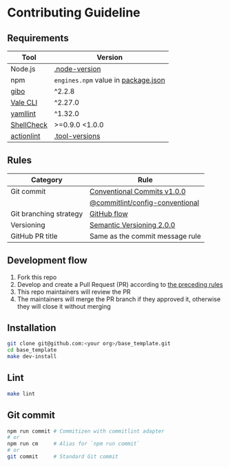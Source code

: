 # Contributing Guideline

## Requirements

| Tool                                                        | Version                                                                                               |
| ----------------------------------------------------------- | ----------------------------------------------------------------------------------------------------- |
| Node.js                                                     | [.node-version](https://github.com/haru52/base_template/blob/main/.node-version#L1)                   |
| npm                                                         | `engines.npm` value in [package.json](https://github.com/haru52/base_template/blob/main/package.json) |
| [gibo](https://github.com/simonwhitaker/gibo#readme)        | ^2.2.8                                                                                                |
| [Vale CLI](https://vale.sh/)                                | ^2.27.0                                                                                               |
| [yamllint](https://yamllint.readthedocs.io/)                | ^1.32.0                                                                                               |
| [ShellCheck](https://github.com/koalaman/shellcheck#readme) | >=0.9.0 <1.0.0                                                                                        |
| [actionlint](https://github.com/rhysd/actionlint#readme)    | [.tool-versions](https://github.com/haru52/base_template/blob/main/.tool-versions)                    |

## Rules

| Category               | Rule                                                                                                                                       |
| ---------------------- | ------------------------------------------------------------------------------------------------------------------------------------------ |
| Git commit             | [Conventional Commits v1.0.0](https://www.conventionalcommits.org/en/v1.0.0/)                                                              |
|                        | [@commitlint/config-conventional](https://github.com/conventional-changelog/commitlint/tree/master/@commitlint/config-conventional#readme) |
| Git branching strategy | [GitHub flow](https://docs.github.com/en/get-started/quickstart/github-flow)                                                               |
| Versioning             | [Semantic Versioning 2.0.0](https://semver.org/spec/v2.0.0.html)                                                                           |
| GitHub PR title        | Same as the commit message rule                                                                                                            |

## Development flow

1. Fork this repo
2. Develop and create a Pull Request (PR) according to [the preceding rules](#rules)
3. This repo maintainers will review the PR
4. The maintainers will merge the PR branch if they approved it, otherwise they will close it without merging

## Installation

```sh
git clone git@github.com:<your org>/base_template.git
cd base_template
make dev-install
```

## Lint

```sh
make lint
```

## Git commit

```sh
npm run commit # Commitizen with commitlint adapter
# or
npm run cm     # Alias for `npm run commit`
# or
git commit     # Standard Git commit
```
